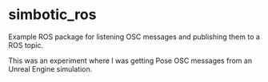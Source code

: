 # simbotic_ros
Example ROS package for listening OSC messages and publishing them to a ROS topic.

This was an experiment where I was getting Pose OSC messages from an Unreal Engine simulation.
